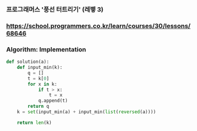 ### 프로그래머스 '풍선 터트리기' (레벻 3)

### https://school.programmers.co.kr/learn/courses/30/lessons/68646

### Algorithm: Implementation

```python
def solution(a):
    def input_min(k):
        q = []
        t = k[0]
        for x in k:
            if t > x:
                t = x
            q.append(t)
        return q
    k = set(input_min(a) + input_min(list(reversed(a))))

    return len(k)
```
